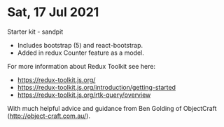 Sat, 17 Jul 2021
================

Starter kit - sandpit

* Includes bootstrap (5) and react-bootstrap.
* Added in redux Counter feature as a model.

For more information about Redux Toolkit see here:

* https://redux-toolkit.js.org/
* https://redux-toolkit.js.org/introduction/getting-started
* https://redux-toolkit.js.org/rtk-query/overview


With much helpful advice and guidance from Ben Golding of ObjectCraft (http://object-craft.com.au/).
